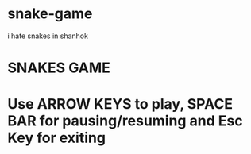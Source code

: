 # snake-game
i hate snakes in shanhok
# SNAKES GAME
# Use ARROW KEYS to play, SPACE BAR for pausing/resuming and Esc Key for exiting

    
